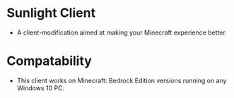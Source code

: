 # Sunlight Client
- A client-modification aimed at making your Minecraft experience better.
# Compatability
- This client works on Minecraft: Bedrock Edition versions running on any Windows 10 PC.
